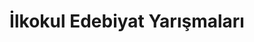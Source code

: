 ---
layout: category
headline: "İlkokul Edebiyat Yarışmaları 2022"
title: İlkokul Edebiyat Yarışmaları
key: "ilkokul"
subline: "ilkokul yarışmaları 2022, edebiyat yarışmaları, edebiyat yarışması"
description: "ilkokul yarışmalar 2022, edebiyat yarışmaları, edebiyat yarışması"
permalink: "ilkokul-ogrencileri-edebiyat-yarismalari/"
---